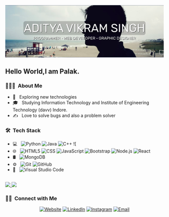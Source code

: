 <img src="https://raw.githubusercontent.com/AVS1508/AVS1508/master/assets/Aditya%20Vikram%20Singh%20Banner.png">

<h2> Hello World,I am Palak.</h2>

<h3> 👨🏻‍💻 &nbsp;About Me </h3>

- 🤔 &nbsp; Exploring new technologies
- 🎓 &nbsp; Studying Information Technology and Institute of Engineering Technology (davv) Indore.
- ✍️ &nbsp; Love to solve bugs and also a problem solver

<h3> 🛠 &nbsp;Tech Stack</h3>

- 💻 &nbsp;
  ![Python](https://img.shields.io/badge/-Python-333333?style=flat&logo=python)
  ![Java](https://img.shields.io/badge/-Java-333333?style=flat&logo=Java&logoColor=007396)
  ![C++](https://img.shields.io/badge/-C++-333333?style=flat&logo=C%2B%2B&logoColor=00599C)
  ![
- 🌐 &nbsp;
  ![HTML5](https://img.shields.io/badge/-HTML5-333333?style=flat&logo=HTML5)
  ![CSS](https://img.shields.io/badge/-CSS-333333?style=flat&logo=CSS3&logoColor=1572B6)
  ![JavaScript](https://img.shields.io/badge/-JavaScript-333333?style=flat&logo=javascript)
  ![Bootstrap](https://img.shields.io/badge/-Bootstrap-333333?style=flat&logo=bootstrap&logoColor=563D7C)
  ![Node.js](https://img.shields.io/badge/-Node.js-333333?style=flat&logo=node.js)
  ![React](https://img.shields.io/badge/-React-333333?style=flat&logo=react)
- 🛢 &nbsp;
  ![MongoDB](https://img.shields.io/badge/-MongoDB-333333?style=flat&logo=mongodb)
- ⚙️ &nbsp;
  ![Git](https://img.shields.io/badge/-Git-333333?style=flat&logo=git)
  ![GitHub](https://img.shields.io/badge/-GitHub-333333?style=flat&logo=github)
- 🔧 &nbsp;
  ![Visual Studio Code](https://img.shields.io/badge/-Visual%20Studio%20Code-333333?style=flat&logo=visual-studio-code&logoColor=007ACC)
  
  

<br/>



<a href="https://github.com/kotwani2883">
  <img height="180em" src="https://github-readme-stats.vercel.app/api?username=kotwani2883&theme=buefy&show_icons=true" />
  <img height="180em" src="https://github-readme-stats.vercel.app/api/top-langs/?username=kotwani2883&theme=buefy&layout=compact" />
</a>

<br/>

<h3> 🤝🏻 &nbsp;Connect with Me </h3>

<p align="center">
<a href="https://kotwani2883.github.io/MyPortfolio/"><img alt="Website" src="https://img.shields.io/badge/Website-https://kotwani2883.github.io/MyPortfolio/-blue?style=flat-square&logo=google-chrome"></a>
<a href="https://www.linkedin.com/in/palak-kotwani/"><img alt="LinkedIn" src="https://img.shields.io/badge/LinkedIn-Palak%20Kotwani-blue?style=flat-square&logo=linkedin"></a>
<a href="https://www.instagram.com/kotwani63/"><img alt="Instagram" src="https://img.shields.io/badge/Instagram-kotwani63-blue?style=flat-square&logo=instagram"></a>
<a href="palakkotwani2883@gmail.com"><img alt="Email" src="https://img.shields.io/badge/Email-palakkotwani2883@gmail.com-blue?style=flat-square&logo=gmail"></a>
</p>

